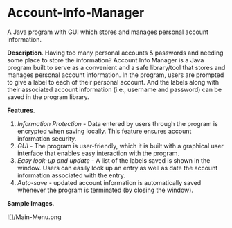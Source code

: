 # Account-Info-Manager

A Java program with GUI which stores and manages personal account information. 

**Description**. Having too many personal accounts & passwords and needing some place to store the information? Account Info Manager is a Java program built to serve as a convenient and a safe library/tool that stores and manages personal account information. In the program, users are prompted to give a label to each of their personal account. And the labels along with their associated account information (i.e., username and password) can be saved in the program library. 

**Features**.
1. *Information Protection* - Data entered by users through the program is encrypted when saving locally. This feature ensures account information security.
2. *GUI* - The program is user-friendly, which it is built with a graphical user interface that enables easy interaction with the program.
3. *Easy look-up and update* - A list of the labels saved is shown in the window. Users can easily look up an entry as well as date the account information associated with the entry.
4. *Auto-save* - updated account information is automatically saved whenever the program is terminated (by closing the window).


**Sample Images**.

![]/Main-Menu.png
